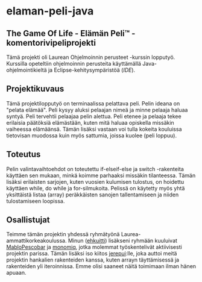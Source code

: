 # elaman-peli-java
## The Game Of Life - Elämän Peli™ -komentorivipeliprojekti

Tämä projekti oli Laurean Ohjelmoinnin perusteet -kurssin lopputyö. Kurssilla opeteltiin ohjelmoinnin perusteita käyttämällä Java-ohjelmointikieltä ja
Eclipse-kehitysympäristöä (*IDE*). 

## Projektikuvaus

Tämä projektilopputyö on terminaalissa pelattava peli. Pelin ideana on "pelata elämää". Peli kysyy aluksi pelaajan nimeä ja minne pelaaja haluaa syntyä. Peli
tervehtii pelaajaa pelin alettua. Peli etenee ja pelaaja tekee erilaisia päätöksiä elämästään, kuten mitä haluaa opiskella missäkin vaiheessa elämäänsä. Tämän
lisäksi vastaan voi tulla kokeita kouluissa tietovisan muodossa kuin myös sattumia, joissa kuolee (peli loppuu). 

## Toteutus

Pelin valintavaihtoehdot on toteutettu if-elseif-else ja switch -rakenteita käyttäen sen mukaan, minkä koimme parhaaksi missäkin tilanteessa. Tämän lisäksi
erilaisten sarjojen, kuten vuosien kulumisen tulostus, on hoidettu käyttäen while, do while ja for-silmukoita. Pelissä on käytetty myös yhtä yksittäistä listaa
(array) peräkkäisten sanojen tallentamiseen ja niiden tulostamiseen loopissa. 

## Osallistujat

Teimme tämän projektin yhdessä ryhmätyönä Laurea-ammattikorkeakoulussa. Minun ([ehkuitti](https://github.com/ehkuitti)) lisäkseni ryhmään kuuluivat [MabloPescobar](https://github.com/MabloPescobar) ja [monomiq](https://github.com/monomiq), jotka molemmat työskentelivät aktiivisesti projektin parissa. Tämän lisäksi iso kiitos [jerepui](https://github.com/jerepui):lle, joka auttoi meitä projektin hankalien rakenteiden kanssa, kuten arrayn täyttämisessä ja rakenteiden yli iteroinnissa. Emme olisi saaneet näitä toimimaan ilman hänen apuaan. 
